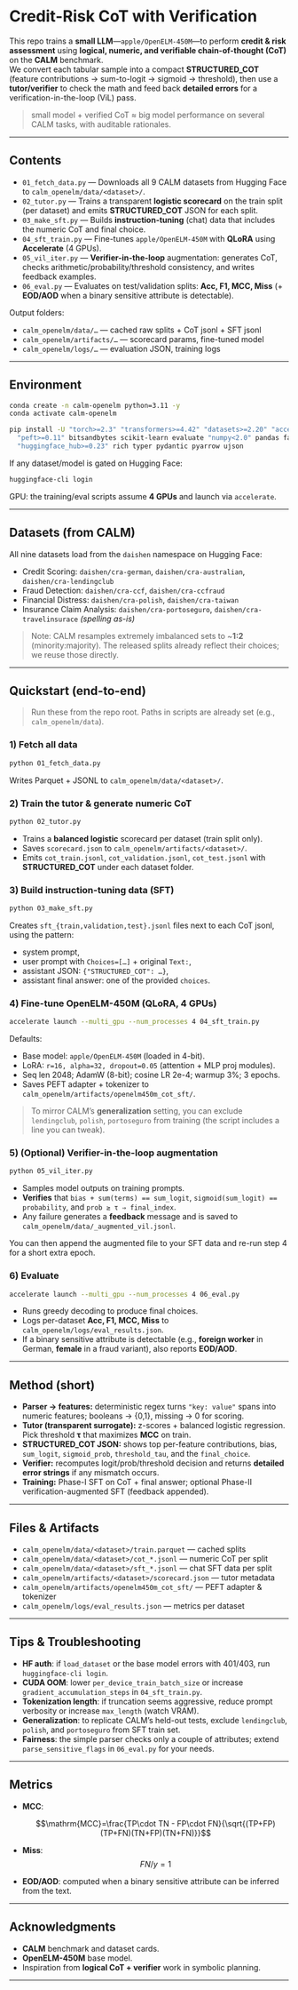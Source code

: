 # Credit-Risk CoT with Verification

This repo trains a **small LLM**—`apple/OpenELM-450M`—to perform **credit & risk assessment** using **logical, numeric, and verifiable chain-of-thought (CoT)** on the **CALM** benchmark.  
We convert each tabular sample into a compact **STRUCTURED_COT** (feature contributions → sum-to-logit → sigmoid → threshold), then use a **tutor/verifier** to check the math and feed back **detailed errors** for a verification-in-the-loop (ViL) pass.

> small model + verified CoT ≈ big model performance on several CALM tasks, with auditable rationales.

---

## Contents

- `01_fetch_data.py` — Downloads all 9 CALM datasets from Hugging Face to `calm_openelm/data/<dataset>/`.
- `02_tutor.py` — Trains a transparent **logistic scorecard** on the train split (per dataset) and emits **STRUCTURED_COT** JSON for each split.
- `03_make_sft.py` — Builds **instruction-tuning** (chat) data that includes the numeric CoT and final choice.
- `04_sft_train.py` — Fine-tunes `apple/OpenELM-450M` with **QLoRA** using **Accelerate** (4 GPUs).
- `05_vil_iter.py` — **Verifier-in-the-loop** augmentation: generates CoT, checks arithmetic/probability/threshold consistency, and writes feedback examples.
- `06_eval.py` — Evaluates on test/validation splits: **Acc, F1, MCC, Miss** (+ **EOD/AOD** when a binary sensitive attribute is detectable).

Output folders:
- `calm_openelm/data/…` — cached raw splits + CoT jsonl + SFT jsonl
- `calm_openelm/artifacts/…` — scorecard params, fine-tuned model
- `calm_openelm/logs/…` — evaluation JSON, training logs

---

## Environment

```bash
conda create -n calm-openelm python=3.11 -y
conda activate calm-openelm

pip install -U "torch>=2.3" "transformers>=4.42" "datasets>=2.20" "accelerate>=0.33" \
  "peft>=0.11" bitsandbytes scikit-learn evaluate "numpy<2.0" pandas fastparquet \
  "huggingface_hub>=0.23" rich typer pydantic pyarrow ujson
````

If any dataset/model is gated on Hugging Face:

```bash
huggingface-cli login
```

GPU: the training/eval scripts assume **4 GPUs** and launch via `accelerate`.

---

## Datasets (from CALM)

All nine datasets load from the `daishen` namespace on Hugging Face:

* Credit Scoring: `daishen/cra-german`, `daishen/cra-australian`, `daishen/cra-lendingclub`
* Fraud Detection: `daishen/cra-ccf`, `daishen/cra-ccfraud`
* Financial Distress: `daishen/cra-polish`, `daishen/cra-taiwan`
* Insurance Claim Analysis: `daishen/cra-portoseguro`, `daishen/cra-travelinsurace` *(spelling as-is)*

> Note: CALM resamples extremely imbalanced sets to \~**1:2** (minority\:majority). The released splits already reflect their choices; we reuse those directly.

---

## Quickstart (end-to-end)

> Run these from the repo root. Paths in scripts are already set (e.g., `calm_openelm/data`).

### 1) Fetch all data

```bash
python 01_fetch_data.py
```

Writes Parquet + JSONL to `calm_openelm/data/<dataset>/`.

### 2) Train the tutor & generate numeric CoT

```bash
python 02_tutor.py
```

* Trains a **balanced logistic** scorecard per dataset (train split only).
* Saves `scorecard.json` to `calm_openelm/artifacts/<dataset>/`.
* Emits `cot_train.jsonl`, `cot_validation.jsonl`, `cot_test.jsonl` with **STRUCTURED\_COT** under each dataset folder.

### 3) Build instruction-tuning data (SFT)

```bash
python 03_make_sft.py
```

Creates `sft_{train,validation,test}.jsonl` files next to each CoT jsonl, using the pattern:

* system prompt,
* user prompt with `Choices=[…]` + original `Text:`,
* assistant JSON: `{"STRUCTURED_COT": …}`,
* assistant final answer: one of the provided `choices`.

### 4) Fine-tune OpenELM-450M (QLoRA, 4 GPUs)

```bash
accelerate launch --multi_gpu --num_processes 4 04_sft_train.py
```

Defaults:

* Base model: `apple/OpenELM-450M` (loaded in 4-bit).
* LoRA: `r=16, alpha=32, dropout=0.05` (attention + MLP proj modules).
* Seq len 2048; AdamW (8-bit); cosine LR 2e-4; warmup 3%; 3 epochs.
* Saves PEFT adapter + tokenizer to `calm_openelm/artifacts/openelm450m_cot_sft/`.

> To mirror CALM’s **generalization** setting, you can exclude `lendingclub`, `polish`, `portoseguro` from training (the script includes a line you can tweak).

### 5) (Optional) Verifier-in-the-loop augmentation

```bash
python 05_vil_iter.py
```

* Samples model outputs on training prompts.
* **Verifies** that `bias + sum(terms) == sum_logit`, `sigmoid(sum_logit) == probability`, and `prob ≥ τ ⇒ final_index`.
* Any failure generates a **feedback** message and is saved to `calm_openelm/data/_augmented_vil.jsonl`.

You can then append the augmented file to your SFT data and re-run step 4 for a short extra epoch.

### 6) Evaluate

```bash
accelerate launch --multi_gpu --num_processes 4 06_eval.py
```

* Runs greedy decoding to produce final choices.
* Logs per-dataset **Acc, F1, MCC, Miss** to `calm_openelm/logs/eval_results.json`.
* If a binary sensitive attribute is detectable (e.g., **foreign worker** in German, **female** in a fraud variant), also reports **EOD/AOD**.

---

## Method (short)

* **Parser → features:** deterministic regex turns `"key: value"` spans into numeric features; booleans → {0,1}, missing → 0 for scoring.
* **Tutor (transparent surrogate):** z-scores + balanced logistic regression. Pick threshold **τ** that maximizes **MCC** on train.
* **STRUCTURED\_COT JSON:** shows top per-feature contributions, bias, `sum_logit`, `sigmoid_prob`, `threshold_tau`, and the `final_choice`.
* **Verifier:** recomputes logit/prob/threshold decision and returns **detailed error strings** if any mismatch occurs.
* **Training:** Phase-I SFT on CoT + final answer; optional Phase-II verification-augmented SFT (feedback appended).

---

## Files & Artifacts

* `calm_openelm/data/<dataset>/train.parquet` — cached splits
* `calm_openelm/data/<dataset>/cot_*.jsonl` — numeric CoT per split
* `calm_openelm/data/<dataset>/sft_*.jsonl` — chat SFT data per split
* `calm_openelm/artifacts/<dataset>/scorecard.json` — tutor metadata
* `calm_openelm/artifacts/openelm450m_cot_sft/` — PEFT adapter & tokenizer
* `calm_openelm/logs/eval_results.json` — metrics per dataset

---

## Tips & Troubleshooting

* **HF auth**: if `load_dataset` or the base model errors with 401/403, run `huggingface-cli login`.
* **CUDA OOM**: lower `per_device_train_batch_size` or increase `gradient_accumulation_steps` in `04_sft_train.py`.
* **Tokenization length**: if truncation seems aggressive, reduce prompt verbosity or increase `max_length` (watch VRAM).
* **Generalization**: to replicate CALM’s held-out tests, exclude `lendingclub`, `polish`, and `portoseguro` from SFT train set.
* **Fairness**: the simple parser checks only a couple of attributes; extend `parse_sensitive_flags` in `06_eval.py` for your needs.

---

## Metrics

* **MCC**:

  $$\mathrm{MCC}=\frac{TP\cdot TN - FP\cdot FN}{\sqrt{(TP+FP)(TP+FN)(TN+FP)(TN+FN)}}$$
* **Miss**: $$FN / {y=1}$$
* **EOD/AOD**: computed when a binary sensitive attribute can be inferred from the text.

---

## Acknowledgments

* **CALM** benchmark and dataset cards.
* **OpenELM-450M** base model.
* Inspiration from **logical CoT + verifier** work in symbolic planning.

---

```
```
